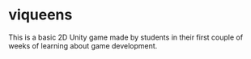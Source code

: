 # viqueens

This is a basic 2D Unity game made by students in their first couple of weeks of learning about game development.
